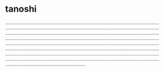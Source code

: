 # tanoshi
.................................................................................................................................................................................................................................................................................................................................................................................................................................................................................................................................................................................................................................................................................................................................................................................................................................................................................................................................................................................................................................................................................................